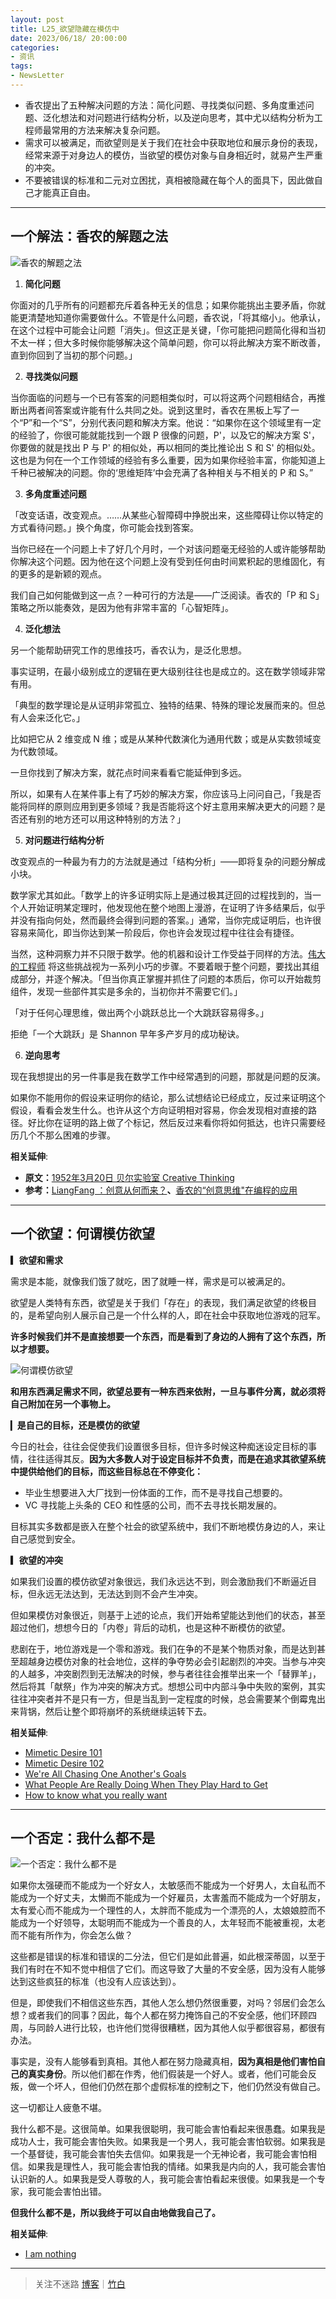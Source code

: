 ```yaml
---
layout: post
title: L25_欲望隐藏在模仿中
date: 2023/06/18/ 20:00:00
categories:
- 资讯
tags:
- NewsLetter
---
```


- 香农提出了五种解决问题的方法：简化问题、寻找类似问题、多角度重述问题、泛化想法和对问题进行结构分析，以及逆向思考，其中尤以结构分析为工程师最常用的方法来解决复杂问题。
- 需求可以被满足，而欲望则是关于我们在社会中获取地位和展示身份的表现，经常来源于对身边人的模仿，当欲望的模仿对象与自身相近时，就易产生严重的冲突。
- 不要被错误的标准和二元对立困扰，真相被隐藏在每个人的面具下，因此做自己才能真正自由。

---

## 一个解法：香农的解题之法

![香农的解题之法](https://pics.naaln.com/Pasted%20image%2020230623231016.png-basicBlog)

1. **简化问题**

你面对的几乎所有的问题都充斥着各种无关的信息；如果你能挑出主要矛盾，你就能更清楚地知道你需要做什么。不管是什么问题，香农说，「将其缩小」。他承认，在这个过程中可能会让问题「消失」。但这正是关键，「你可能把问题简化得和当初不太一样；但大多时候你能够解决这个简单问题，你可以将此解决方案不断改善，直到你回到了当初的那个问题。」

2. **寻找类似问题**

当你面临的问题与一个已有答案的问题相类似时，可以将这两个问题相结合，再推断出两者间答案或许能有什么共同之处。说到这里时，香农在黑板上写了一个“P”和一个“S”，分别代表问题和解决方案。他说：“如果你在这个领域里有一定的经验了，你很可能就能找到一个跟 P 很像的问题，P'，以及它的解决方案 S'，你要做的就是找出 P 与 P' 的相似处，再以相同的类比推论出 S 和 S' 的相似处。这也是为何在一个工作领域的经验有多么重要，因为如果你经验丰富，你能知道上千种已被解决的问题。你的‘思维矩阵’中会充满了各种相关与不相关的 P 和 S。”

3. **多角度重述问题**

「改变话语，改变观点。……从某些心智障碍中挣脱出来，这些障碍让你以特定的方式看待问题。」换个角度，你可能会找到答案。

当你已经在一个问题上卡了好几个月时，一个对该问题毫无经验的人或许能够帮助你解决这个问题。因为他在这个问题上没有受到任何由时间累积起的思维固化，有的更多的是新颖的观点。

我们自己如何能做到这一点？一种可行的方法是——广泛阅读。香农的「P 和 S」策略之所以能奏效，是因为他有非常丰富的「心智矩阵」。

4. **泛化想法**

另一个能帮助研究工作的思维技巧，香农认为，是泛化思想。

事实证明，在最小级别成立的逻辑在更大级别往往也是成立的。这在数学领域非常有用。

「典型的数学理论是从证明非常孤立、独特的结果、特殊的理论发展而来的。但总有人会来泛化它。」

比如把它从 2 维变成 N 维；或是从某种代数演化为通用代数；或是从实数领域变为代数领域。

一旦你找到了解决方案，就花点时间来看看它能延伸到多远。

所以，如果有人在某件事上有了巧妙的解决方案，你应该马上问问自己，「我是否能将同样的原则应用到更多领域？我是否能将这个好主意用来解决更大的问题？是否还有别的地方还可以用这种特别的方法？」

5. **对问题进行结构分析**

改变观点的一种最为有力的方法就是通过「结构分析」——即将复杂的问题分解成小块。

数学家尤其如此。「数学上的许多证明实际上是通过极其迂回的过程找到的，当一个人开始证明某定理时，他发现他在整个地图上漫游，在证明了许多结果后，似乎并没有指向何处，然而最终会得到问题的答案。」通常，当你完成证明后，也许很容易来简化，即当你达到某一阶段后，你也许会发现过程中往往会有捷径。

当然，这种洞察力并不只限于数学。他的机器和设计工作受益于同样的方法。[伟大的工程师](https://fangfrancis.github.io/culture/2017/08/11/engineering/) 将这些挑战视为一系列小巧的步骤。不要着眼于整个问题，要找出其组成部分，并逐个解决。「但当你真正掌握并抓住了问题的本质后，你可以开始裁剪组件，发现一些部件其实是多余的，当初你并不需要它们。」

「对于任何心理思维，做出两个小跳跃总比一个大跳跃容易得多。」

拒绝「一个大跳跃」是 Shannon 早年多产岁月的成功秘诀。

6. **逆向思考**

现在我想提出的另一件事是我在数学工作中经常遇到的问题，那就是问题的反演。

如果你不能用你的假设来证明你的结论，那么试想结论已经成立，反过来证明这个假设，看看会发生什么。也许从这个方向证明相对容易，你会发现相对直接的路径。好比你在证明的路上做了个标记，然后反过来看你将如何抵达，也许只需要经历几个不那么困难的步骤。

**相关延伸**:  
- **原文：**[1952年3月20日 贝尔实验室 Creative Thinking](http://www1.ece.neu.edu/~naderi/Claude%20Shannon.html)
- **参考：**[LiangFang ：创意从何而来？](https://fangfrancis.github.io/culture/2017/09/01/creativity/)**、**[香农的“创意思维"在编程的应用](https://juejin.cn/post/6844903581791813646)

---

## 一个欲望：何谓模仿欲望

**▎欲望和需求**

需求是本能，就像我们饿了就吃，困了就睡一样，需求是可以被满足的。

欲望是人类特有东西，欲望是关于我们「存在」的表现，我们满足欲望的终极目的，是希望向别人展示自己是一个什么样的人，即在社会中获取地位游戏的冠军。

**许多时候我们并不是直接想要一个东西，而是看到了身边的人拥有了这个东西，所以才想要。**

![何谓模仿欲望](https://pics.naaln.com/424a79a9fba44140b645f1f8700df2c6.png!post-basicBlog)

**和用东西满足需求不同，欲望总要有一种东西来依附，一旦与事件分离，就必须将自己附加在另一个事物上。**

▎**是自己的目标，还是模仿的欲望**

今日的社会，往往会促使我们设置很多目标，但许多时候这种痴迷设定目标的事情，往往适得其反。**因为大多数人对于设定目标并不负责，而是在追求其欲望系统中提供给他们的目标，而这些目标总在不停变化：**

- 毕业生想要进入大厂找到一份体面的工作，而不是寻找自己想要的。
- VC 寻找能上头条的 CEO 和性感的公司，而不去寻找长期发展的。

目标其实多数都是嵌入在整个社会的欲望系统中，我们不断地模仿身边的人，来让自己感觉到安全。

**▎欲望的冲突**

如果我们设置的模仿欲望对象很远，我们永远达不到，则会激励我们不断逼近目标，但永远无法达到，无法达到则不会产生冲突。

但如果模仿对象很近，则基于上述的论点，我们开始希望能达到他们的状态，甚至超过他们，想想今日的「内卷」背后的动机，也是这种不断模仿的欲望。

悲剧在于，地位游戏是一个零和游戏。我们在争的不是某个物质对象，而是达到甚至超越身边模仿对象的社会地位，这样的争夺势必会引起剧烈的冲突。当参与冲突的人越多，冲突剧烈到无法解决的时候，参与者往往会推举出来一个「替罪羊」，然后将其「献祭」作为冲突的解决方式。想想公司中内部斗争中失败的案例，其实往往冲突者并不是只有一方，但是当乱到一定程度的时候，总会需要某个倒霉鬼出来背锅，然后让整个即将崩坏的系统继续运转下去。

**相关延伸**:  
- [Mimetic Desire 101](https://read.lukeburgis.com/p/mimetic-desire-101?s=r)
- [Mimetic Desire 102](https://read.lukeburgis.com/p/mimetic-desire-102-mimes-memes?s=r)
- [We're All Chasing One Another's Goals](https://read.lukeburgis.com/p/were-all-chasing-one-anothers-goals?s=r)
- [What People Are Really Doing When They Play Hard to Get](https://read.lukeburgis.com/p/mimetic-romance?s=r)
- [How to know what you really want](https://psyche.co/guides/how-to-know-what-you-really-want-and-be-free-from-mimetic-desire)

---

## 一个否定：我什么都不是

![一个否定：我什么都不是](https://pics.naaln.com/blog/2023-06-19-023164.png!post-basicBlog)

如果你太强硬而不能成为一个好女人，太敏感而不能成为一个好男人，太自私而不能成为一个好丈夫，太懒而不能成为一个好雇员，太害羞而不能成为一个好朋友，太有爱心而不能成为一个理性的人，太胖而不能成为一个漂亮的人，太娘娘腔而不能成为一个好领导，太聪明而不能成为一个善良的人，太年轻而不能被重视，太老而不能有所作为，你会怎么做？

这些都是错误的标准和错误的二分法，但它们是如此普遍，如此根深蒂固，以至于我们有时在不知不觉中相信了它们。而这导致了大量的不安全感，因为没有人能够达到这些疯狂的标准（也没有人应该达到）。

但是，即使我们不相信这些东西，其他人怎么想仍然很重要，对吗？邻居们会怎么想？或者我们的同事？因此，每个人都在努力掩饰自己的不安全感，他们环顾四周，与同龄人进行比较，也许他们觉得很糟糕，因为其他人似乎都很容易，都很有办法。

事实是，没有人能够看到真相。其他人都在努力隐藏真相，**因为真相是他们害怕自己的真实身份**。所以他们都在作秀，他们假装是一个好人。或者，他们可能会反叛，做一个坏人，但他们仍然在那个虚假标准的控制之下，他们仍然没有做自己。

这一切都让人疲惫不堪。

我什么都不是。这很简单。如果我很聪明，我可能会害怕看起来很愚蠢。如果我是成功人士，我可能会害怕失败。如果我是一个男人，我可能会害怕软弱。如果我是一个基督徒，我可能会害怕失去信仰。如果我是一个无神论者，我可能会害怕相信。如果我是理性人，我可能会害怕我的情绪。如果我是内向的人，我可能会害怕认识新的人。如果我是受人尊敬的人，我可能会害怕看起来很傻。如果我是一个专家，我可能会害怕出错。

**但我什么都不是，所以我终于可以自由地做我自己了。**

**相关延伸**:  
- [I am nothing](http://paulbuchheit.blogspot.com/2011/08/i-am-nothing.html)

---

> 关注不迷路 [博客](https://blog.naaln.com/)｜[竹白](https://space.zhubai.love/)
